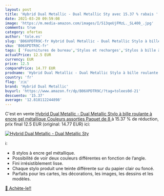 ```yaml
---
layout: post
title: 'Hybrid Dual Metallic - Dual Metallic Sty avec 15.37 % rabais '
date: 2021-03-20 09:59:08
image: 'https://m.media-amazon.com/images/I/513qeUjFMzL._SL400_.jpg'
comments: true
category: ofertas
author: 'tole.es'
slug: 'B06XPDTR9C-fr Hybrid Dual Metallic - Dual Metallic Stylo à bille...'
sku: 'B06XPDTR9C-fr'
tags: [ 'Fournitures de bureau','Stylos et recharges','Stylos à bille à encre gel','hybrid dual metallic','Écriture', ]
actualPrice: 12.5 EUR
currency: EUR
price: 12.5
comparePrice: 14.77 EUR
prodname: 'Hybrid Dual Metallic - Dual Metallic Stylo à bille roulante à encre gel métallique Couleurs assorties  Paquet de 8 '
country: 'fr'
flag: '🇫🇷'
brand: 'Hybrid Dual Metallic'
buyurl: 'https://www.amazon.fr/dp/B06XPDTR9C/?tag=tolees0d-21'
descuento: '15.37'
average: '12.818112244898'
---
```


C'est en vente [Hybrid Dual Metallic - Dual Metallic Stylo à bille roulante à encre gel métallique Couleurs assorties  Paquet de 8 ](https://www.amazon.fr/dp/B06XPDTR9C/?tag=tolees0d-21)  à  15.37 % de réduction, prix final  12.5 EUR (original: 14.77 EUR) ici:

[![Hybrid Dual Metallic - Dual Metallic Sty](https://m.media-amazon.com/images/I/513qeUjFMzL._SL400_.jpg)](https://www.amazon.fr/dp/B06XPDTR9C/?tag=tolees0d-21)

ℹ️:

- 8 stylos à encre gel métallique.
- Possibilité de voir deux couleurs différentes en fonction de l’angle.
- Fini irrésistiblement lisse.
- Chaque stylo produit une teinte différente sur du papier clair ou foncé.
- Parfaits pour les cartes, les décorations, les images, les dessins et les modèles.

[🛒 Achète-le!!](https://www.amazon.fr/dp/B06XPDTR9C/?tag=tolees0d-21)
